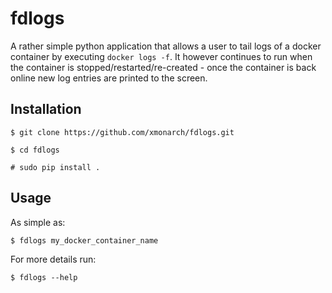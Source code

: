 # fdlogs

A rather simple python application that allows a user to tail logs of a docker container by executing `docker logs -f`. 
It however continues to run when the container is stopped/restarted/re-created - once the container is back online 
new log entries are printed to the screen.

## Installation

`$ git clone https://github.com/xmonarch/fdlogs.git`

`$ cd fdlogs`

`# sudo pip install .`

## Usage

As simple as:

`$ fdlogs my_docker_container_name`

For more details run:

`$ fdlogs --help`
